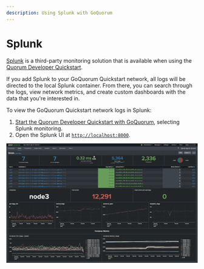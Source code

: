 ```yaml
---
description: Using Splunk with GoQuorum
---
```


# Splunk

[Splunk](https://splunkbase.splunk.com/app/4866/#/details) is a third-party monitoring solution that is available when
using the [Quorum Developer Quickstart](../../tutorials/quorum-dev-quickstart/index.md).

If you add Splunk to your GoQuorum Quickstart network, all logs will be directed to the local Splunk container.
From there, you can search through the logs, view network metrics, and create custom dashboards with the data that you're
interested in.

To view the GoQuorum Quickstart network logs in Splunk:

1. [Start the Quorum Developer Quickstart with GoQuorum](../../tutorials/quorum-dev-quickstart/using-the-quickstart.md),
   selecting Splunk monitoring.
1. Open the Splunk UI at [`http://localhost:8000`](http://localhost:8000).

![Splunk](../../images/splunk.png)
